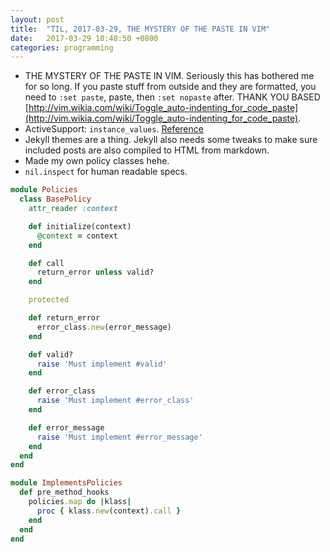 ```yaml
---
layout: post
title:  "TIL, 2017-03-29, THE MYSTERY OF THE PASTE IN VIM"
date:   2017-03-29 10:48:50 +0800
categories: programming
---
```


- THE MYSTERY OF THE PASTE IN VIM. Seriously this has bothered me for so long. If you paste stuff from outside and they are formatted, you need to `:set paste`, paste, then `:set nopaste` after. THANK YOU BASED [http://vim.wikia.com/wiki/Toggle_auto-indenting_for_code_paste](http://vim.wikia.com/wiki/Toggle_auto-indenting_for_code_paste).
- ActiveSupport: `instance_values`. [Reference](http://api.rubyonrails.org/classes/Object.html#method-i-instance_values)
- Jekyll themes are a thing. Jekyll also needs some tweaks to make sure included posts are also compiled to HTML from markdown.
- Made my own policy classes hehe.
- `nil.inspect` for human readable specs.

``` ruby
module Policies
  class BasePolicy
    attr_reader :context

    def initialize(context)
      @context = context
    end

    def call
      return_error unless valid?
    end

    protected

    def return_error
      error_class.new(error_message)
    end

    def valid?
      raise 'Must implement #valid'
    end

    def error_class
      raise 'Must implement #error_class'
    end

    def error_message
      raise 'Must implement #error_message'
    end
  end
end
```

``` ruby
module ImplementsPolicies
  def pre_method_hooks
    policies.map do |klass|
      proc { klass.new(context).call }
    end
  end
end
```
